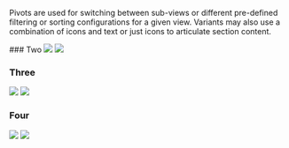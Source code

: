 Pivots are used for switching between sub-views or different pre-defined filtering or sorting configurations for a given view. Variants may also use a combination of icons and text or just icons to articulate section content.

<DisplayToggle onText="Dark" offText="Light" label="Theme Switcher">
### Two

<img className="off" src="https://res-1.cdn.office.net/files/fabric-cdn-prod_20230815.002/fabric-website/images/controls/ios/updated/img_pivot_03_twosegments_light.png?text=LightMode" />
<img className="on" src="https://res-1.cdn.office.net/files/fabric-cdn-prod_20230815.002/fabric-website/images/controls/ios/updated/img_pivot_03_twosegments_dark.png?text=DarkMode" />

### Three

<img className="off" src="https://res-1.cdn.office.net/files/fabric-cdn-prod_20230815.002/fabric-website/images/controls/ios/updated/img_pivot_02_threesegments_light.png?text=LightMode" />
<img className="on" src="https://res-1.cdn.office.net/files/fabric-cdn-prod_20230815.002/fabric-website/images/controls/ios/updated/img_pivot_02_threesegments_dark.png?text=DarkMode" />

### Four

<img className="off" src="https://res-1.cdn.office.net/files/fabric-cdn-prod_20230815.002/fabric-website/images/controls/ios/updated/img_pivot_01_foursegments_light.png?text=LightMode" />
<img className="on" src="https://res-1.cdn.office.net/files/fabric-cdn-prod_20230815.002/fabric-website/images/controls/ios/updated/img_pivot_01_foursegments_dark.png?text=DarkMode" />

</DisplayToggle>
